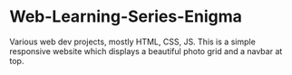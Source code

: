 # Web-Learning-Series-Enigma
Various web dev projects, mostly HTML, CSS, JS. 
This is a simple responsive website which displays a beautiful photo grid and a navbar at top.


